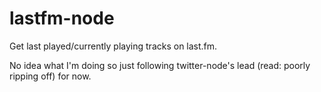 lastfm-node
===========

Get last played/currently playing tracks on last.fm.

No idea what I'm doing so just following twitter-node's lead (read: poorly ripping off) for now.
